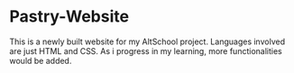 # Pastry-Website
This is a newly built website for my AltSchool project.
Languages involved are just HTML and CSS.
As i progress in my learning, more functionalities would be added.

